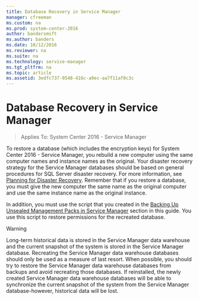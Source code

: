 ```yaml
---
title: Database Recovery in Service Manager
manager: cfreeman
ms.custom: na
ms.prod: system-center-2016
author: bandersmsft
ms.author: banders
ms.date: 10/12/2016
ms.reviewer: na
ms.suite: na
ms.technology: service-manager
ms.tgt_pltfrm: na
ms.topic: article
ms.assetid: 3edfc737-9548-416c-a9ec-aa7f11af8c3c
---
```


# Database Recovery in Service Manager

>Applies To: System Center 2016 - Service Manager

To restore a database \(which includes the encryption keys\) for System Center 2016 - Service Manager, you rebuild a new computer using the same computer names and instance names as the original. Your disaster recovery strategy for the Service Manager databases should be based on general procedures for SQL&nbsp;Server disaster recovery. For more information, see [Planning for Disaster Recovery](http://go.microsoft.com/fwlink/p/?LinkID=131016). Remember that if you restore a database, you must give the new computer the same name as the original computer and use the same instance name as the original instance.  

 In addition, you must use the script that you created in the [Backing Up Unsealed Management Packs in Service Manager](disaster-backing-up-unsealed-management-packs-in-service-manager.md) section in this guide. You use this script to restore permissions for the recreated database.  

> [!WARNING]  
>  Long\-term historical data is stored in the Service Manager data warehouse and the current snapshot of the system is stored in the Service Manager database. Recreating the Service Manager data warehouse databases should only be used as a measure of last resort. When possible, you should try to restore the Service Manager data warehouse databases from backups and avoid recreating those databases. If reinstalled, the newly created Service Manager data warehouse databases will be able to synchronize the current snapshot of the system from the Service Manager database-however, historical data will be lost.
